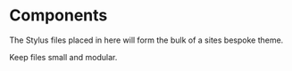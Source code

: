 # Components

The Stylus files placed in here will form the bulk of a sites bespoke theme.

Keep files small and modular.
